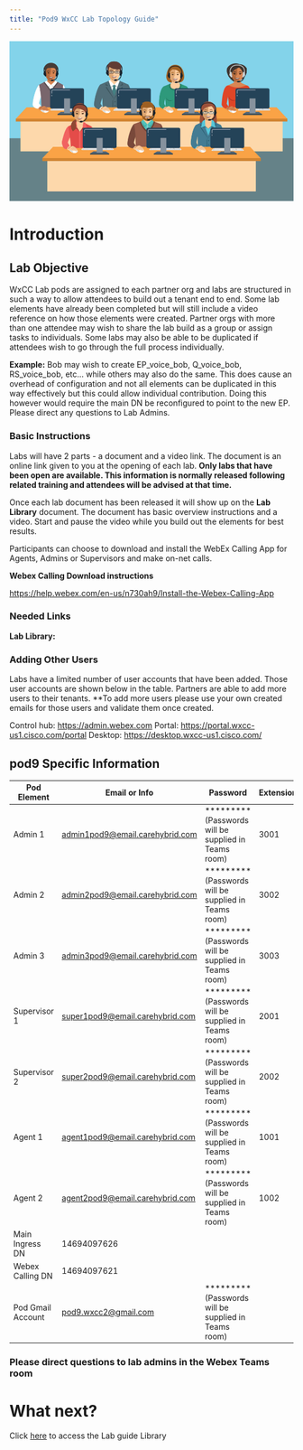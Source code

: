 ```yaml
---
title: "Pod9 WxCC Lab Topology Guide"
---
```

![description](images/webexcclab.jpg)



# Introduction

## Lab Objective

WxCC Lab pods are assigned to each partner org and labs are structured in such a way to allow attendees to build out a tenant end to end.  Some lab elements have already been completed but will still include a video reference on how those elements were created.  Partner orgs with more than one attendee may wish to share the lab build as a group or assign tasks to individuals.  Some labs may also be able to be duplicated if attendees wish to go through the full process individually.

**Example:**
Bob may wish to create EP_voice_bob, Q_voice_bob, RS_voice_bob, etc... while others may also do the same.  This does cause an overhead of configuration and not all elements can be duplicated in this way effectively but this could allow individual contribution.  Doing this however would require the main DN be reconfigured to point to the new EP. Please direct any questions to Lab Admins.

### Basic Instructions

Labs will have 2 parts - a document and a video link.  The document is an online link given to you at the opening of each lab.  **Only labs that have been open are available.  This information is normally released following related training and attendees will be advised at that time.**

Once each lab document has been released it will show up on the **Lab Library** document.  The document has basic overview instructions and a video.  Start and pause the video while you build out the elements for best results.

Participants can choose to download and install the WebEx Calling App for Agents, Admins or Supervisors and make on-net calls.

**Webex Calling Download instructions**

https://help.webex.com/en-us/n730ah9/Install-the-Webex-Calling-App

### Needed Links 
**Lab Library:**  

### Adding Other Users
Labs have a limited number of user accounts that have been added.  Those user accounts are shown below in the table.  Partners are able to add more users to their tenants.
**To add more users please use your own created emails for those users and validate them once created.
 

Control hub: https://admin.webex.com
Portal: https://portal.wxcc-us1.cisco.com/portal
Desktop: https://desktop.wxcc-us1.cisco.com/

## pod9 Specific Information

| Pod Element        | Email or Info                   | Password  | Extension |
|--------------------|---------------------------------|-----------|-----------|
| Admin 1            | admin1pod9@email.carehybrid.com | ********* (Passwords will be supplied in Teams room) | 3001      |
| Admin 2            | admin2pod9@email.carehybrid.com | ********* (Passwords will be supplied in Teams room) | 3002      |
| Admin 3            | admin3pod9@email.carehybrid.com | ********* (Passwords will be supplied in Teams room) | 3003      |
| Supervisor 1       | super1pod9@email.carehybrid.com | ********* (Passwords will be supplied in Teams room) | 2001      |
| Supervisor 2       | super2pod9@email.carehybrid.com | ********* (Passwords will be supplied in Teams room) | 2002      |
| Agent 1            | agent1pod9@email.carehybrid.com | ********* (Passwords will be supplied in Teams room) | 1001      |
| Agent 2            | agent2pod9@email.carehybrid.com | ********* (Passwords will be supplied in Teams room) | 1002      |
| Main Ingress DN | 14694097626                     |           |           |
| Webex Calling DN | 14694097621                     |           |           |
| Pod Gmail Account  | pod9.wxcc2@gmail.com            | ********* (Passwords will be supplied in Teams room) |           |

### Please direct questions to lab admins in the Webex Teams room

# What next?
Click [here](LabLibrary) to access the Lab guide Library